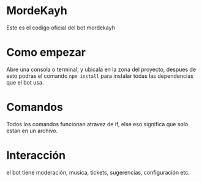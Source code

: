 # MordeKayh
Este es el codigo oficial del bot mordekayh


# Como empezar
Abre una consola o terminal, y ubicala en la zona del proyecto, despues de esto podras el comando `npm install` para instalar todas las dependencias que el bot usa.

# Comandos
Todos los comandos funcionan atravez de if, else eso significa que solo estan en un archivo.

# Interacción

el bot tiene moderación, musica, tickets, sugerencias, configuración etc.
